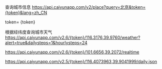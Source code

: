 
查询城市信息
https://api.caiyunapp.com/v2/place?query=北京&token={token}&lang=zh_CN

token= {token}


根据经纬度查询城市天气
https://api.caiyunapp.com/v2.6/{token}/116.3176,39.9760/weather?alert=true&dailysteps=1&hourlysteps=24

https://api.caiyunapp.com/v2.6/{token}/101.6656,39.2072/realtime

https://api.caiyunapp.com/v2.5/{token}/116.4073963,39.9041999/daily.json